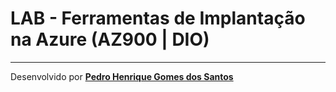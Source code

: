 # LAB - Ferramentas de Implantação na Azure (AZ900 | DIO)

---

Desenvolvido por [**Pedro Henrique Gomes dos Santos**](https://www.linkedin.com/in/pedro-henrique-gomes-dos-santos/)